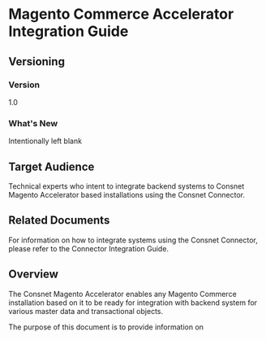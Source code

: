 
# Magento Commerce Accelerator Integration Guide

## Versioning 

### Version 
1.0 

### What's New
Intentionally left blank

## Target Audience
Technical experts who intent to integrate backend systems to Consnet Magento Accelerator based installations using the Consnet Connector.

## Related Documents
For information on how to integrate systems using the Consnet Connector, please refer to the Connector Integration Guide. 

## Overview
The Consnet Magento Accelerator enables any Magento Commerce installation based on it to be ready for integration with backend system for various master data and transactional objects. 

The purpose of this document is to provide information on
<!--stackedit_data:
eyJoaXN0b3J5IjpbLTEwNTYxODE0MjIsMjEyNTk0MTgwMiwxND
M3OTAzNDEsLTM5ODY3NDg5OCwxMzQ5MDc1OTUsLTEwNDE3NDQ3
MThdfQ==
-->